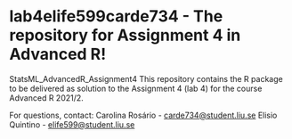 # lab4elife599carde734 - The repository for Assignment 4 in Advanced R!
StatsML_AdvancedR_Assignment4
This repository contains the R package to be delivered as solution to the Assignment 4 (lab 4) for the course Advanced R 2021/2.

For questions, contact: Carolina Rosário - carde734@student.liu.se Elisio Quintino - elife599@student.liu.se
